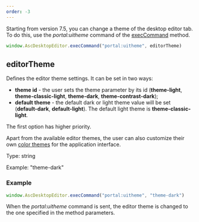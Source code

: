 ```yaml
---
order: -3
---
```


Starting from version 7.5, you can change a theme of the desktop editor tab. To do this, use the *portal:uitheme* command of the [execCommand](../execCommand/index.md) method.

``` javascript
window.AscDesktopEditor.execCommand("portal:uitheme", editorTheme)
```

## editorTheme

Defines the editor theme settings. It can be set in two ways:

* **theme id** - the user sets the theme parameter by its id (**theme-light**, **theme-classic-light**, **theme-dark**, **theme-contrast-dark**);
* **default theme** - the default dark or light theme value will be set (**default-dark**, **default-light**). The default light theme is **theme-classic-light**.

The first option has higher priority.

Apart from the available editor themes, the user can also customize their own [color themes](https://helpcenter.onlyoffice.com/installation/docs-developer-change-theme.aspx) for the application interface.

Type: string

Example: "theme-dark"

### Example

``` javascript
window.AscDesktopEditor.execCommand("portal:uitheme", "theme-dark")
```

When the *portal:uitheme* command is sent, the editor theme is changed to the one specified in the method parameters.

